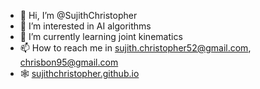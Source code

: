 - 👋 Hi, I’m @SujithChristopher
- 👀 I’m interested in AI algorithms
- 🌱 I’m currently learning joint kinematics
- 📫 How to reach me in sujith.christopher52@gmail.com, chrisbon95@gmail.com
- 🕸️ [sujithchristopher.github.io](https://sujithchristopher.github.io/)

<!---
SujithChristopher/SujithChristopher is a ✨ special ✨ repository because its `README.md` (this file) appears on your GitHub profile.
You can click the Preview link to take a look at your changes.
--->
